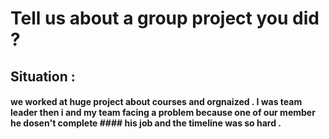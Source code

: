 # Tell us about a group project you did ?
  ## Situation : 
 #### we worked at huge project about courses and orgnaized . I was team leader then i and my team facing a problem because one of our member he dosen't complete #### his job and the timeline was so hard .
       
